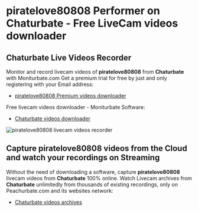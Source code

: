 # piratelove80808 Performer on Chaturbate - Free LiveCam videos downloader

## Chaturbate Live Videos Recorder

Monitor and record livecam videos of **piratelove80808** from **Chaturbate** with Moniturbate.com
Get a premium trial for free by just and only registering with your Email address:
* [piratelove80808 Premium videos downloader](https://moniturbate.com/request-demo-licence-key.html)

Free livecam videos downloader - Moniturbate Software:
* [Chaturbate videos downloader](https://moniturbate.com/moniturbate-download-software.html)

![piratelove80808 livecam videos recorder](https://peachurnet.com/templates/moniturbate-software.png)


## Capture piratelove80808 videos from the Cloud and watch your recordings on Streaming

Without the need of downloading a software, capture **piratelove80808** livecam videos from **Chaturbate** 100% online.
Watch Livecam archives from **Chaturbate** unlimitedly from thousands of existing recordings, only on Peachurbate.com and its websites network:
* [Chaturbate videos archives](https://peachurnet.com/)